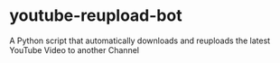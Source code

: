 # youtube-reupload-bot
A Python script that automatically downloads and reuploads the latest YouTube Video to another Channel

